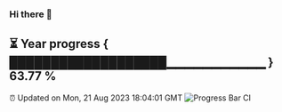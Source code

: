 ### Hi there 👋
⏳ Year progress { ███████████████████▁▁▁▁▁▁▁▁▁▁▁ } 63.77 %
---
⏰ Updated on Mon, 21 Aug 2023 18:04:01 GMT
![Progress Bar CI](https://github.com/Moyi321/Moyi321/workflows/Progress%20Bar%20CI/badge.svg)
